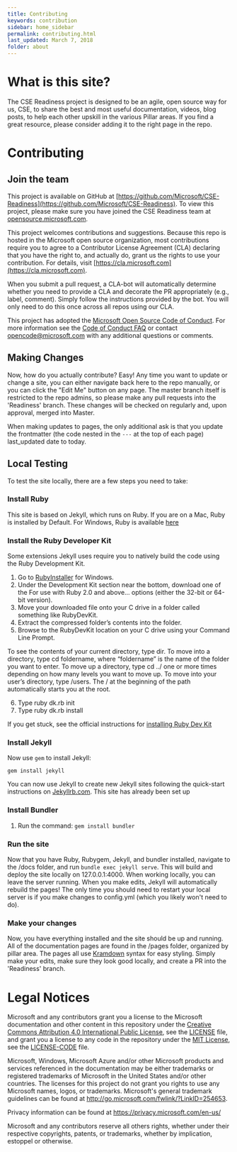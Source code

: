 ```yaml
---
title: Contributing
keywords: contribution
sidebar: home_sidebar
permalink: contributing.html
last_updated: March 7, 2018
folder: about
---
```


# What is this site?

The CSE Readiness project is designed to be an agile, open source way for us, CSE, to share the best and most useful documentation, videos, blog posts,
to help each other upskill in the various Pillar areas. If you find a great resource, please consider adding it to the right page in the repo.

# Contributing

## Join the team

This project is available on GitHub at [https://github.com/Microsoft/CSE-Readiness](https://github.com/Microsoft/CSE-Readiness). To view this
project, please make sure you have joined the CSE Readiness team at [opensource.microsoft.com](https://repos.opensource.microsoft.com/microsoft/teams/cse-readiness).

This project welcomes contributions and suggestions.  Because this repo is hosted in the Microsoft open source organization,
most contributions require you to agree to a Contributor License Agreement (CLA) declaring
that you have the right to, and actually do, grant us the rights to use your contribution.
For details, visit [https://cla.microsoft.com](https://cla.microsoft.com).

When you submit a pull request, a CLA-bot will automatically determine whether you need to provide
a CLA and decorate the PR appropriately (e.g., label, comment). Simply follow the instructions
provided by the bot. You will only need to do this once across all repos using our CLA.

This project has adopted the [Microsoft Open Source Code of Conduct](https://opensource.microsoft.com/codeofconduct/).
For more information see the [Code of Conduct FAQ](https://opensource.microsoft.com/codeofconduct/faq/) or
contact [opencode@microsoft.com](mailto:opencode@microsoft.com) with any additional questions or comments.

## Making Changes

Now, how do you actually contribute? Easy! Any time you want to update or change a site, you can either
navigate back here to the repo manually, or you can click the "Edit Me" button on any page.
The master branch itself is restricted to the repo admins, so please make any pull requests into the
'Readiness' branch. These changes will be checked on regularly and, upon approval, merged into Master.

When making updates to pages, the only additional ask is that you update the frontmatter (the code nested in the `---` at the top of each page)
last_updated date to today.

## Local Testing

To test the site locally, there are a few steps you need to take:

### Install Ruby

This site is based on Jekyll, which runs on Ruby.
If you are on a Mac, Ruby is installed by Default. For Windows, Ruby is available [here](https://rubyinstaller.org/)

### Install the Ruby Developer Kit

Some extensions Jekyll uses require you to natively build the code using the Ruby Development Kit.

1. Go to [RubyInstaller](https://rubyinstaller.org/) for Windows.
2. Under the Development Kit section near the bottom, download one of the For use with Ruby 2.0 and above… options (either the 32-bit or 64-bit version).
3. Move your downloaded file onto your C drive in a folder called something like RubyDevKit.
4. Extract the compressed folder’s contents into the folder.
5. Browse to the RubyDevKit location on your C drive using your Command Line Prompt.

To see the contents of your current directory, type dir. To move into a directory, type cd foldername, where “foldername” is the name of the folder you want to enter. To move up a directory, type cd ../ one or more times depending on how many levels you want to move up. To move into your user’s directory, type /users. The / at the beginning of the path automatically starts you at the root.

6. Type ruby dk.rb init
7. Type ruby dk.rb install

If you get stuck, see the official instructions for [installing Ruby Dev Kit](https://github.com/oneclick/rubyinstaller/wiki/Development-Kit)

### Install Jekyll

Now use `gem` to install Jekyll:

```
gem install jekyll
```

You can now use Jekyll to create new Jekyll sites following the quick-start instructions on [Jekyllrb.com](http://jekyllrb.com).
This site has already been set up

### Install Bundler

1. Run the command: `gem install bundler`

### Run the site

Now that you have Ruby, Rubygem, Jekyll, and bundler installed, navigate to the /docs folder, and run `bundle exec jekyll serve`. This will build and deploy the site
locally on 127.0.0.1:4000. When working locally, you can leave the server running. When you make edits, Jekyll will automatically rebuild the pages!
The only time you should need to restart your local server is if you make changes to config.yml (which you likely won't need to do).

### Make your changes

Now, you have everything installed and the site should be up and running. All of the documentation pages are found in the /pages folder, organized
by pillar area. The pages all use [Kramdown](https://kramdown.gettalong.org/quickref.html) syntax for easy styling. Simply make your edits, make sure 
they look good locally, and create a PR into the 'Readiness' branch.

# Legal Notices

Microsoft and any contributors grant you a license to the Microsoft documentation and other content
in this repository under the [Creative Commons Attribution 4.0 International Public License](https://creativecommons.org/licenses/by/4.0/legalcode),
see the [LICENSE](LICENSE) file, and grant you a license to any code in the repository under the [MIT License](https://opensource.org/licenses/MIT), see the
[LICENSE-CODE](LICENSE-CODE) file.

Microsoft, Windows, Microsoft Azure and/or other Microsoft products and services referenced in the documentation
may be either trademarks or registered trademarks of Microsoft in the United States and/or other countries.
The licenses for this project do not grant you rights to use any Microsoft names, logos, or trademarks.
Microsoft's general trademark guidelines can be found at http://go.microsoft.com/fwlink/?LinkID=254653.

Privacy information can be found at https://privacy.microsoft.com/en-us/

Microsoft and any contributors reserve all others rights, whether under their respective copyrights, patents,
or trademarks, whether by implication, estoppel or otherwise.
